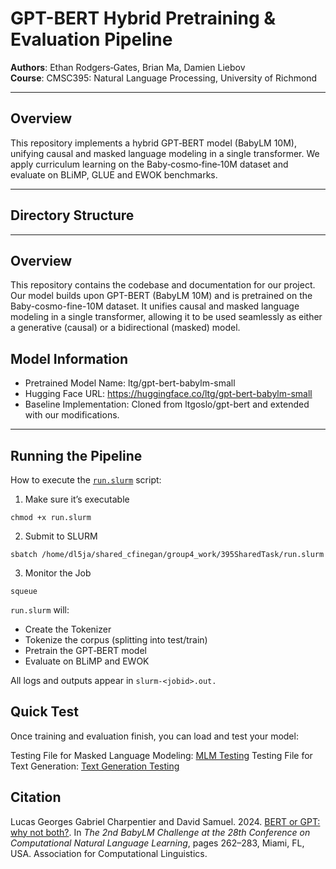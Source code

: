 # GPT-BERT Hybrid Pretraining & Evaluation Pipeline

**Authors**: Ethan Rodgers‑Gates, Brian Ma, Damien Liebov  
**Course**: CMSC395: Natural Language Processing, University of Richmond

---

## Overview

This repository implements a hybrid GPT‑BERT model (BabyLM 10M), unifying causal and masked language modeling in a single transformer. We apply curriculum learning on the Baby‑cosmo‑fine‑10M dataset and evaluate on BLiMP, GLUE and EWOK benchmarks.

---

## Directory Structure

---

## Overview

This repository contains the codebase and documentation for our project. Our model builds upon GPT-BERT (BabyLM 10M) and is pretrained on the Baby-cosmo-fine-10M dataset. It unifies causal and masked language modeling in a single transformer, allowing it to be used seamlessly as either a generative (causal) or a bidirectional (masked) model.

## Model Information
- Pretrained Model Name: ltg/gpt-bert-babylm-small
- Hugging Face URL: https://huggingface.co/ltg/gpt-bert-babylm-small
- Baseline Implementation: Cloned from ltgoslo/gpt-bert and extended with our modifications.


---

## Running the Pipeline

How to execute the [`run.slurm`](run.slurm) script:

1. Make sure it’s executable
```
chmod +x run.slurm
```

2. Submit to SLURM
```
sbatch /home/dl5ja/shared_cfinegan/group4_work/395SharedTask/run.slurm
```

3. Monitor the Job
```
squeue
```

`run.slurm` will:
- Create the Tokenizer
- Tokenize the corpus (splitting into test/train)
- Pretrain the GPT‑BERT model
- Evaluate on BLiMP and EWOK

All logs and outputs appear in `slurm-<jobid>.out.`

## Quick Test

Once training and evaluation finish, you can load and test your model:

Testing File for Masked Language Modeling:
 [MLM Testing](testing/testing.py)
Testing File for Text Generation:
 [Text Generation Testing](/testing/testing2.py)


<!-- ## Planned Modifications

1. **Curriculum Learning Integration:**  
  We are implementing two pipelines for curriculum learning:
    - Pseudo-labeling using SpaCy to compute syntactic complexity
    - Readability Scores using textstat to compute FKGL scores.  
    The selected method will be integrated into the training loop via a curriculum scheduler that feeds data in progressively increasing difficulty.

2. **Experimental Evaluation:**  
  We will run experiments using the strict-small dataset and evaluate performance improvements on BLiMP, GLUE, and EWOK benchmarks.

3. **Documentation and Reproducibility:**  
  The repository will include instructions for environment setup, data preprocessing, and running experiments, ensuring that our work is fully reproducible.

_______

## Setup

**Set Up Your Environment**
> python -m venv venv \
source venv/bin/activate \
pip install -r requirements.txt

**Pretraining the Baseline Model**
> python pretraining/train_baseline.py --config configs/baseline_config.json

This script uses our modified pre-training methods on the Baby-cosmo-fine-10M dataset.

**Running the Evaluation Pipeline**
Once the model is pretrained, run the evaluation pipeline via:
> sbatch group4.slurm

**Test Case**
```
from transformers import AutoTokenizer, AutoModelForCausalLM

# Load the tokenizer and model from Hugging Face
tokenizer = AutoTokenizer.from_pretrained("ltg/gpt-bert-babylm-small")
model = AutoModelForCausalLM.from_pretrained("ltg/gpt-bert-babylm-small")

# Example text for tokenization and generation
text = "The quick brown fox jumps over the lazy dog."

# Tokenize the input text
inputs = tokenizer(text, return_tensors="pt")

# Generate text output from the model
outputs = model.generate(inputs["input_ids"], max_length=20)

# Decode the generated tokens and print the output
print(tokenizer.decode(outputs[0], skip_special_tokens=True))
```

**Download data**

[Click here to download dataset](https://osf.io/ad7qg/) and save the dev, text, train_10M and train_100M to the `data/raw` folder

## Configure

Configure the following config parameters in conf/config.yaml : 

| Config Param | Values | Description |
|--------------|--------|-------------|
| general.exp_name | Any | Name of the experiment where trained tokenizers, model configs, trained model checkpoints will be saved |
| general.wandb_log | True/False | Flag to enable/disable wandb logging |
| general.wandb_project | Any | Name of wandb project where the training metrics will be logged |
| general.wandb_run_name | Any | Name of wandb run within the project. Datetime will be appended to this to ensure uniqueness |
| preprocess.tokenizer_type | from_scratch/pretrained/pretrained_hf | Whether to train a tokenizer from scratch or use pretrained one |
| preprocess.train_data_path | Any | Path to preprocessed training data with .train extension |
| preprocess.dev_data_path | Any | Path to preprocessed dev data with .dev extension |
| WML.distillation_method | mutual/vanilla | Select either mutual (without teacher) or vanilla (with teacher supervision) distillation |
| WML.hf_model_name | Any | Name of huggingface model used as teacher model when distillation_method = vanilla | 
| WML.use_opt_config | True/False | This enable/disables architecture search to find peer models. If you have already configs saved in models/exp_name/dataset_name/arch_search_results, then you can set to False |
| WML.model_type | MLM/CLM | MLM (Masked language models eg. RoBERTa) or CLM (Causal language models eg. GPT2) |
| WML.num_peers | 1/2/4 | Works best for num_peer = 4 | 

<!-- **Train custom tokenizer**
```
$ python scripts/run_tokenizer.py
```

**Run Weighted deep mutual learning (WDML) training script for num_peers = 4**
```
$ python scripts/train_WML.py
``` --> 

## Citation
<!-- Informal Version:

[When Babies Teach Babies: Can student knowledge sharing outperform Teacher-Guided Distillation on small datasets?](https://aclanthology.org/2024.conll-babylm.17/) (Iyer, CoNLL-BabyLM 2024) -->

<!-- ACM Version: -->

Lucas Georges Gabriel Charpentier and David Samuel. 2024. [BERT or GPT: why not both?](https://aclanthology.org/2024.conll-babylm.24/). In *The 2nd BabyLM Challenge at the 28th Conference on Computational Natural Language Learning*, pages 262–283, Miami, FL, USA. Association for Computational Linguistics.
